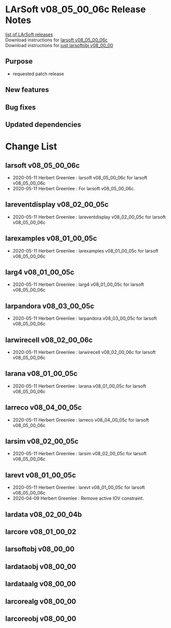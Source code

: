 # LArSoft v08_05_00_06c Release Notes



[list of LArSoft releases](LArSoft_release_list)  
Download instructions for [larsoft v08_05_00_06c](https://scisoft.fnal.gov/scisoft/bundles/larsoft/v08_05_00_06c/larsoft-v08_05_00_06c.html)  
Download instructions for [just larsoftobj v08_00_00](https://scisoft.fnal.gov/scisoft/bundles/larsoftobj/v08_00_00/larsoftobj-v08_00_00.html)

## Purpose

-   requested patch release

## New features

## Bug fixes

## Updated dependencies

# Change List

## larsoft v08_05_00_06c

-   2020-05-11 Herbert Greenlee : larsoft v08_05_00_06c for larsoft v08_05_00_06c
-   2020-05-11 Herbert Greenlee : For larsoft v08_05_00_06c.

## lareventdisplay v08_02_00_05c

-   2020-05-11 Herbert Greenlee : lareventdisplay v08_02_00_05c for larsoft v08_05_00_06c

## larexamples v08_01_00_05c

-   2020-05-11 Herbert Greenlee : larexamples v08_01_00_05c for larsoft v08_05_00_06c

## larg4 v08_01_00_05c

-   2020-05-11 Herbert Greenlee : larg4 v08_01_00_05c for larsoft v08_05_00_06c

## larpandora v08_03_00_05c

-   2020-05-11 Herbert Greenlee : larpandora v08_03_00_05c for larsoft v08_05_00_06c

## larwirecell v08_02_00_06c

-   2020-05-11 Herbert Greenlee : larwirecell v08_02_00_06c for larsoft v08_05_00_06c

## larana v08_01_00_05c

-   2020-05-11 Herbert Greenlee : larana v08_01_00_05c for larsoft v08_05_00_06c

## larreco v08_04_00_05c

-   2020-05-11 Herbert Greenlee : larreco v08_04_00_05c for larsoft v08_05_00_06c

## larsim v08_02_00_05c

-   2020-05-11 Herbert Greenlee : larsim v08_02_00_05c for larsoft v08_05_00_06c

## larevt v08_01_00_05c

-   2020-05-11 Herbert Greenlee : larevt v08_01_00_05c for larsoft v08_05_00_06c
-   2020-04-09 Herbert Greenlee : Remove active IOV constraint.

## lardata v08_02_00_04b

## larcore v08_01_00_02

## larsoftobj v08_00_00

## lardataobj v08_00_00

## lardataalg v08_00_00

## larcorealg v08_00_00

## larcoreobj v08_00_00
